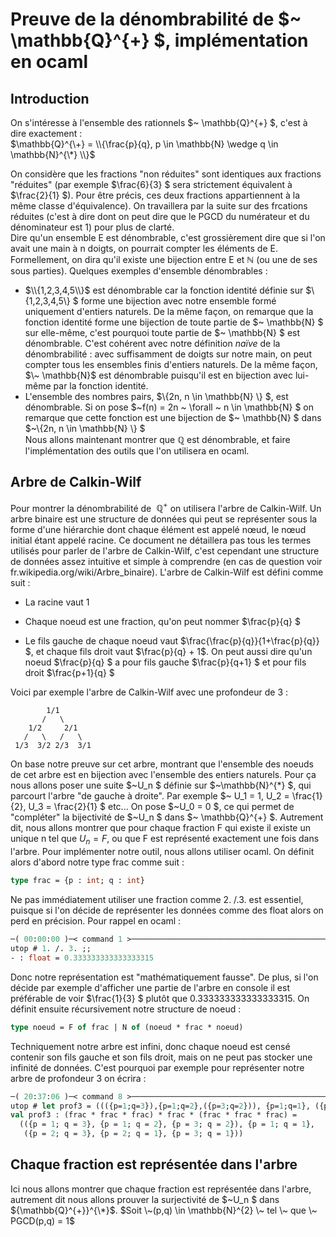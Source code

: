 # Preuve de la dénombrabilité de $~ \mathbb{Q}^{+} $, implémentation en ocaml
## Introduction
On s'intéresse à l'ensemble des rationnels $~ \mathbb{Q}^{+} $, c'est à dire exactement :  
$\mathbb{Q}^{\+} = \\{\frac{p}{q}, p \in \mathbb{N} \wedge q \in \mathbb{N}^{\*} \\}$  

On considère que les fractions "non réduites" sont identiques aux fractions "réduites" (par exemple $\frac{6}{3} $ sera strictement équivalent à $\frac{2}{1} $). Pour être précis, ces deux fractions appartiennent à la même classe d'équivalence). On travaillera par la suite sur des frcations réduites (c'est à dire dont on peut dire que le PGCD du numérateur et du dénominateur est 1) pour plus de clarté.  
Dire qu'un ensemble E est dénombrable, c'est grossièrement dire que si l'on avait une main à n doigts, on pourrait compter les éléments de E. Formellement, on dira qu'il existe une bijection entre E et $\mathbb{N}$ (ou une de ses sous parties). Quelques exemples d'ensemble dénombrables :  

+ $\\{1,2,3,4,5\\}$ est dénombrable car la fonction identité définie sur $\\{1,2,3,4,5\\} $ forme une bijection avec notre ensemble formé uniquement d'entiers naturels. De la même façon, on remarque que la fonction identité forme une bijection de toute partie de $\~ \mathbb{N} $ sur elle-même, c'est pourquoi toute partie de $\~ \mathbb{N} $ est dénombrable. C'est cohérent avec notre définition *naïve* de la dénombrabilité : avec suffisamment de doigts sur notre main, on peut compter tous les ensembles finis d'entiers naturels. De la même façon, $\~ \mathbb{N}$ est dénombrable puisqu'il est en bijection avec lui-même par la fonction identité.
+ L'ensemble des nombres pairs, $\\{2n, n \in \mathbb{N} \\} $, est dénombrable. Si on pose $\~f(n) = 2n \~ \forall \~ n \in \mathbb{N} $ on remarque que cette fonction est une bijection de $\~ \mathbb{N} $ dans $~\\{2n, n \in \mathbb{N} \\} $  
Nous allons maintenant montrer que $\mathbb{Q}$ est dénombrable, et faire l'implémentation des outils que l'on utilisera en ocaml. 

## Arbre de Calkin-Wilf

Pour montrer la dénombrabilité de $~ \mathbb{Q}^{+}$ on utilisera l'arbre de Calkin-Wilf. Un arbre binaire est une structure de données qui peut se représenter sous la forme d'une hiérarchie dont chaque élément est appelé nœud, le nœud initial étant appelé racine. Ce document ne détaillera pas tous les termes utilisés pour parler de l'arbre de Calkin-Wilf, c'est cependant une structure de données assez intuitive et simple à comprendre (en cas de question voir fr.wikipedia.org/wiki/Arbre_binaire). L'arbre de Calkin-Wilf est défini comme suit :  
+ La racine vaut 1  

+ Chaque noeud est une fraction, qu'on peut nommer $\frac{p}{q} $  

+ Le fils gauche de chaque noeud vaut $\frac{\frac{p}{q}}{1+\frac{p}{q}} $, et chaque fils droit vaut $\frac{p}{q} + 1$. On peut aussi dire qu'un noeud $\frac{p}{q} $ a pour fils gauche $\frac{p}{q+1} $ et pour fils droit $\frac{p+1}{q} $

Voici par exemple l'arbre de Calkin-Wilf avec une profondeur de 3 :
```text
        1/1
       /   \
    1/2     2/1
   /   \   /   \
 1/3  3/2 2/3  3/1
```

On base notre preuve sur cet arbre, montrant que l'ensemble des noeuds de cet arbre est en bijection avec l'ensemble des entiers naturels. Pour ça nous allons poser une suite $\~U_n $ définie sur $\~\mathbb{N}^{\*} $, qui parcourt l'arbre "de gauche à droite". Par exemple $\~ U_1 = 1, U_2 = \frac{1}{2}, U_3 = \frac{2}{1} $ etc... On pose $\~U_0 = 0 $, ce qui permet de "compléter" la bijectivité de $~U_n $ dans $\~ \mathbb{Q}^{+} $.
Autrement dit, nous allons montrer que pour chaque fraction F qui existe il existe un unique n tel que $U_n = F$, ou que F est représenté exactement une fois dans l'arbre.
Pour implémenter notre outil, nous allons utiliser ocaml. On définit alors d'abord notre type frac comme suit :
```ocaml
type frac = {p : int; q : int} 
```
Ne pas immédiatement utiliser une fraction comme 2. /.3. est essentiel, puisque si l'on décide de représenter les données comme des float alors on perd en précision. Pour rappel en ocaml :
```ocaml
─( 00:00:00 )─< command 1 >─────────────────────────────────────────────{ counter: 0 }─
utop # 1. /. 3. ;; 
- : float = 0.333333333333333315
```
Donc notre représentation est "mathématiquement fausse". De plus, si l'on décide par exemple d'afficher une partie de l'arbre en console il est préférable de voir $\frac{1}{3} $ plutôt que 0.333333333333333315. On définit ensuite récursivement notre structure de noeud : 
```ocaml
type noeud = F of frac | N of (noeud * frac * noeud)
```
Techniquement notre arbre est infini, donc chaque noeud est censé contenir son fils gauche et son fils droit, mais on ne peut pas stocker une infinité de données. C'est pourquoi par exemple pour représenter notre arbre de profondeur 3 on écrira :
```ocaml
─( 20:37:06 )─< command 8 >─────────────────────────────────────────────{ counter: 0 }─
utop # let prof3 = ((({p=1;q=3}),{p=1;q=2},({p=3;q=2})), {p=1;q=1}, ({p=2;q=3},{p=2;q=1},{p=3;q=1})) ;; 
val prof3 : (frac * frac * frac) * frac * (frac * frac * frac) =
  (({p = 1; q = 3}, {p = 1; q = 2}, {p = 3; q = 2}), {p = 1; q = 1},
   ({p = 2; q = 3}, {p = 2; q = 1}, {p = 3; q = 1}))
```

## Chaque fraction est représentée dans l'arbre 

Ici nous allons montrer que chaque fraction est représentée dans l'arbre, autrement dit nous allons prouver la surjectivité de $~U_n $ dans ${\mathbb{Q}^{+}}^{\*}$. 
$Soit \~(p,q) \in \mathbb{N}^{2} \~ tel \~ que \~ PGCD(p,q) = 1$ 
